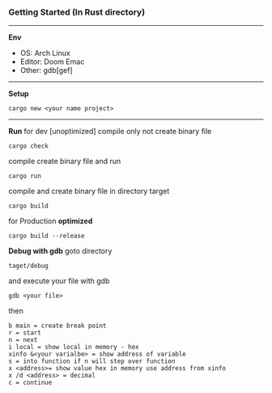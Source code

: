 ### Getting Started (In Rust directory)
---------------
**Env**
  - OS: Arch Linux 
  -  Editor: Doom Emac
  - Other: gdb[gef]
  
  ---------------
  **Setup**

   

    cargo new <your name project>


    
  ---------------
  **Run** for dev [unoptimized]
 compile only not create binary file  

    cargo check 
compile create binary file and run 

    cargo run
compile and create binary file in directory target

    cargo build

for Production **optimized**

    cargo build --release
**Debug with gdb**
goto directory 

    taget/debug

and execute your file with gdb

    gdb <your file>

then 

    b main = create break point
    r = start 
    n = next
    i local = show local in memory - hex
    xinfo &<your varialbe> = show address of variable
    s = into function if n will step over function
    x <address>= show value hex in memory use address from xinfo
    x /d <address> = decimal
    c = continue
    
    
